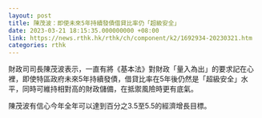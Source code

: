 ```yaml
---
layout: post
title: 陳茂波：即使未來5年持續發債借貸比率仍「超級安全」
date: 2023-03-21 18:15:35.000000000 +08:00
link: https://news.rthk.hk/rthk/ch/component/k2/1692934-20230321.htm
categories: rthk
---
```


財政司司長陳茂波表示，一直有將《基本法》對財政「量入為出」的要求記在心裡，即使特區政府未來5年持續發債，借貸比率在5年後仍然是「超級安全」水平，同時可維持相對高的財政儲備，在抵禦風險時更有底氣。

陳茂波有信心今年全年可以達到百分之3.5至5.5的經濟增長目標。
